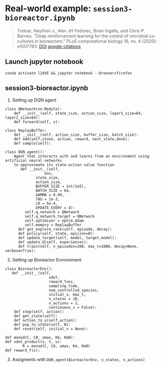 # Real-world example: `session3-bioreactor.ipynb`
> Treloar, Neythen J., Alex JH Fedorec, Brian Ingalls, and Chris P. Barnes. "Deep reinforcement learning for the control of microbial co-cultures in bioreactors." PLoS computational biology 16, no. 4 (2020): e1007783. [DOI](https://journals.plos.org/ploscompbiol/article?id=10.1371/journal.pcbi.1007783) [google-citations](https://scholar.google.com/scholar?oi=bibs&hl=en&cites=17698721817212738220)

## Launch jupyter notebook
``` 
conda activate l2dVE && jupyter notebook --browser=firefox
```

## session3-bioreactor.ipynb
1. Setting up DQN agent
```
class QNetwork(nn.Module):
    def __init__(self, state_size, action_size, layer1_size=64, layer2_size=64):
    def forward(self, x):

class ReplayBuffer:
    def __init__(self, action_size, buffer_size, batch_size):
    def add(self,state, action, reward, next_state,done):
    def sample(self):

class DQN_agent():
    Agent that interacts with and learns from an environment using artificial neural networks 
    to approximate its state-action value function
       def __init__(self, 
                  env, 
              state_size, 
              action_size,
              BUFFER_SIZE = int(1e5),
              BATCH_SIZE = 64,
              GAMMA = 0.99,
              TAU = 1e-3,
              LR = 5e-4,
              UPDATE_EVERY = 4):
         self.q_network = QNetwork
         self.q_network_target = QNetwork
         self.optimizer = optim.Adam
         self.memory = ReplayBuffer
      def get_explore_rate(self, episode, decay):
      def policy(self, state, epsilon=0):
      def update_target(self, model, target_model):
      def update_Q(self, experiences):
      def train(self, n_episodes=200, max_t=1000, decay=None, verbose=True):
```

2. Setting up Bioreactor Environment
```
class BioreactorEnv():
   def __init__(self, 
                    xdot, 
                    reward_func, 
                    sampling_time, 
                    num_controlled_species, 
                    initial_x, max_t, 
                    n_states = 10, 
                    n_actions = 2, 
                    continuous_s = False):
    def step(self, action):
    def get_state(self):
    def action_to_u(self,action):
    def pop_to_state(self, N):
    def reset(self, initial_x = None):

def monod(C, C0, umax, Km, Km0):
def xdot_product(x, t, u):
        R = monod(C, C0, umax, Km, Km0)
def reward_f(x):
```

3. Assigments with `DQN_agent(BioreactorEnv, n_states, n_actions)`

